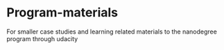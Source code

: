 # Program-materials
For smaller case studies and learning related materials to the nanodegree program through udacity
